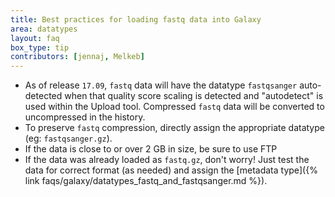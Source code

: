 ```yaml
---
title: Best practices for loading fastq data into Galaxy
area: datatypes
layout: faq
box_type: tip
contributors: [jennaj, Melkeb]
---
```


- As of release `17.09`, `fastq` data will have the datatype `fastqsanger` auto-detected when that quality score scaling is detected and "autodetect" is used within the Upload tool. Compressed `fastq` data will be converted to uncompressed in the history.
- To preserve `fastq` compression, directly assign the appropriate datatype (eg: `fastqsanger.gz`).
- If the data is close to or over 2 GB in size, be sure to use FTP
- If the data was already loaded as `fastq.gz`, don't worry! Just test the data for correct format (as needed) and assign the [metadata type]({% link faqs/galaxy/datatypes_fastq_and_fastqsanger.md %}).
